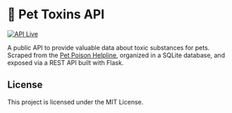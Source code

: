 # 🐾 Pet Toxins API

<!-- [![Docs](https://img.shields.io/badge/docs-online-blueviolet)](https://kahmeeah.github.io/pet-toxins-api) -->
[![API Live](https://img.shields.io/badge/api-live-brightgreen)](https://pet-toxins-api.up.railway.app)
<!-- [![PyPI](https://img.shields.io/pypi/v/pettoxins-client?label=client)](https://pypi.org/project/pettoxins/) -->

A public API to provide valuable data about toxic substances for pets. Scraped from the [Pet Poison Helpline](https://www.petpoisonhelpline.com/poisons/), organized in a SQLite database, and exposed via a REST API built with Flask.

## License

This project is licensed under the MIT License. 